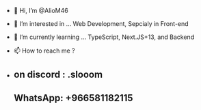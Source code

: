 - 👋 Hi, I’m @AlioM46
- 👀 I’m interested in ... Web Development, Sepcialy in Front-end 
- 🌱 I’m currently learning ... TypeScript, Next.JS+13, and Backend
- 📫 How to reach me ?

- 
  on discord : .slooom
  -
  WhatsApp: +966581182115
  -

